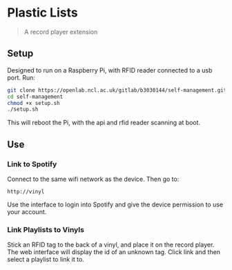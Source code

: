 # Plastic Lists
> A record player extension

## Setup
Designed to run on a Raspberry Pi, with RFID reader connected to a usb port.
Run:
```bash
git clone https://openlab.ncl.ac.uk/gitlab/b3030144/self-management.git
cd self-management
chmod +x setup.sh
./setup.sh
```

This will reboot the Pi, with the api and rfid reader scanning at boot.

## Use
### Link to Spotify
Connect to the same wifi network as the device. Then go to:
```
http://vinyl
```
Use the interface to login into Spotify and give the device permission to use your account.

### Link Playlists to Vinyls
Stick an RFID tag to the back of a vinyl, and place it on the record player. The web interface will display the id of an unknown tag. Click link and then select a playlist to link it to.
